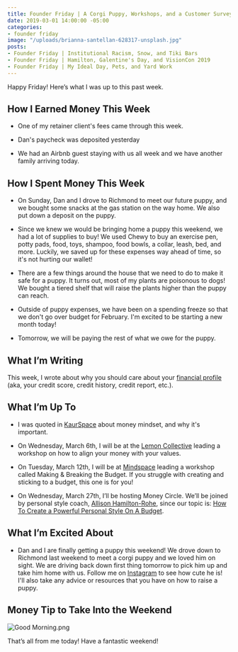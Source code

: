 ```yaml
---
title: Founder Friday | A Corgi Puppy, Workshops, and a Customer Survey
date: 2019-03-01 14:00:00 -05:00
categories:
- founder friday
image: "/uploads/brianna-santellan-628317-unsplash.jpg"
posts:
- Founder Friday | Institutional Racism, Snow, and Tiki Bars
- Founder Friday | Hamilton, Galentine's Day, and VisionCon 2019
- Founder Friday | My Ideal Day, Pets, and Yard Work
---
```


Happy Friday! Here’s what I was up to this past week.

## **How I Earned Money This Week**

* One of my retainer client's fees came through this week.

* Dan's paycheck was deposited yesterday

* We had an Airbnb guest staying with us all week and we have another family arriving today.

## **How I Spent Money This Week**

* On Sunday, Dan and I drove to Richmond to meet our future puppy, and we bought some snacks at the gas station on the way home. We also put down a deposit on the puppy.

* Since we knew we would be bringing home a puppy this weekend, we had a lot of supplies to buy! We used Chewy to buy an exercise pen, potty pads, food, toys, shampoo, food bowls, a collar, leash, bed, and more. Luckily, we saved up for these expenses way ahead of time, so it's not hurting our wallet!

* There are a few things around the house that we need to do to make it safe for a puppy. It turns out, most of my plants are poisonous to dogs! We bought a tiered shelf that will raise the plants higher than the puppy can reach.

* Outside of puppy expenses, we have been on a spending freeze so that we don't go over budget for February. I'm excited to be starting a new month today!

* Tomorrow, we will be paying the rest of what we owe for the puppy. 

## **What I’m Writing**

This week, I wrote about why you should care about your [financial profile](https://www.maggiegermano.com/blog/your-financial-profile-like-your-tinder-profile/) (aka, your credit score, credit history, credit report, etc.). 

## **What I’m Up To**

* I was quoted in [KaurSpace](https://kaurspace.com/magazine/01/manifesting-money-jane-harkness?fbclid=IwAR3ldMM6uOzGYb-ncFq5yAxestiNw9XNxx1jZv5qIstTbFnExZ2o6YLpNOc) about money mindset, and why it's important.

* On Wednesday, March 6th, I will be at the [Lemon Collective](https://www.eventbrite.com/e/aligning-your-money-with-your-values-tickets-54778910195) leading a workshop on how to align your money with your values.

* On Tuesday, March 12th, I will be at [Mindspace](https://www.eventbrite.com/e/making-breaking-the-budget-tickets-55047193638) leading a workshop called Making & Breaking the Budget. If you struggle with creating and sticking to a budget, this one is for you!

* On Wednesday, March 27th, I’ll be hosting Money Circle. We’ll be joined by personal style coach, [Allison Hamilton-Rohe](https://dailyoutfit.com/), since our topic is: [How To Create a Powerful Personal Style On A Budget](https://www.eventbrite.com/e/money-circle-how-to-create-a-powerful-personal-style-on-a-budget-tickets-54939672038).

## **What I’m Excited About**

* Dan and I are finally getting a puppy this weekend! We drove down to Richmond last weekend to meet a corgi puppy and we loved him on sight. We are driving back down first thing tomorrow to pick him up and take him home with us. Follow me on [Instagram](https://www.instagram.com/maggiegermano/) to see how cute he is! I'll also take any advice or resources that you have on how to raise a puppy.

## **Money Tip to Take Into the Weekend**

![Good Morning.png](/uploads/Good%20Morning.png)

That’s all from me today! Have a fantastic weekend!